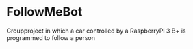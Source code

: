 # FollowMeBot
Groupproject in which a car controlled by a RaspberryPi 3 B+ is programmed to follow a person
